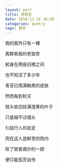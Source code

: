 ```yaml
---
layout: post
title: 老银杏
date: 2018-11-26 10:50
categories: poetry
tags: 银杏
---
```


我的窗外只有一棵

离群索居的老银杏

躬身在两座旧楼之间

也不知活了多少年

青苔已爬满黝黑的皮肤

然而每到秋天

枝头依旧挂满澄黄的叶子

只是越不过墙头

引起行人的驻足

而在这人迹鲜至的院内

除了房客偶尔的一顾

便只能孤芳自怜